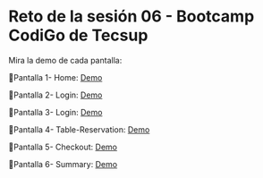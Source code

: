 # Reto de la sesión 06 - Bootcamp CodiGo  de Tecsup

Mira la demo de cada pantalla:

📌Pantalla 1- Home: [Demo](https://raulsr92.github.io/CodiGO-tarea-Sesion6-LittleLemon/home.html)

📌Pantalla 2- Login: [Demo](https://raulsr92.github.io/CodiGO-tarea-Sesion6-LittleLemon/login.html)

📌Pantalla 3- Login: [Demo](https://raulsr92.github.io/CodiGO-tarea-Sesion6-LittleLemon/signup.html)

📌Pantalla 4- Table-Reservation: [Demo](https://raulsr92.github.io/CodiGO-tarea-Sesion6-LittleLemon/reservation.html)

📌Pantalla 5- Checkout: [Demo](https://raulsr92.github.io/CodiGO-tarea-Sesion6-LittleLemon/checkout.html)

📌Pantalla 6- Summary: [Demo](https://raulsr92.github.io/CodiGO-tarea-Sesion6-LittleLemon/summary.html)
